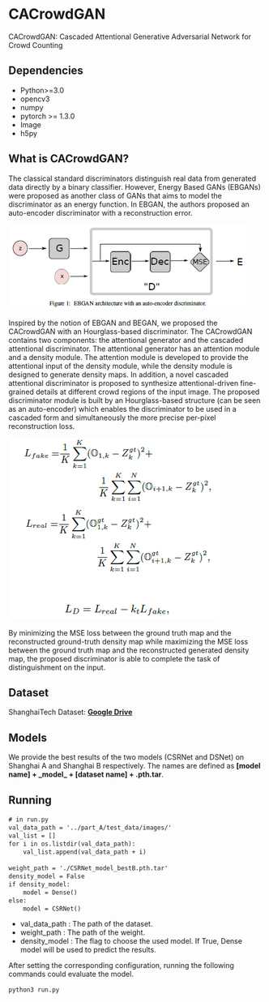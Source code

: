 # CACrowdGAN
CACrowdGAN: Cascaded Attentional Generative Adversarial Network for Crowd Counting


## Dependencies

- Python>=3.0
- opencv3
- numpy
- pytorch >= 1.3.0
- Image
- h5py
## What is CACrowdGAN?
The classical standard discriminators distinguish real data from generated data directly by a binary classifier. However,
Energy Based GANs (EBGANs) were proposed as another class of GANs that aims to model the discriminator as an energy function. In EBGAN, the authors  proposed an auto-encoder discriminator with a reconstruction error.

![image](https://github.com/zhuaichun/CACrowdGAN/blob/main/BEGAN.jpg)

Inspired by the notion of EBGAN and BEGAN, we proposed the CACrowdGAN with an Hourglass-based discriminator.
The CACrowdGAN contains two components: the attentional generator and the cascaded attentional discriminator. The attentional generator has an attention module and a density
module. The attention module is developed to provide the attentional input of the density module, while the density module is designed to generate density maps. In addition,
a novel cascaded attentional discriminator is proposed to synthesize attentional-driven fine-grained details at different crowd regions of the input image. The proposed discriminator module is built by an Hourglass-based structure (can be seen as an auto-encoder) which enables the discriminator to be used in a cascaded form and simultaneously the more precise per-pixel reconstruction loss. 

![image](https://github.com/zhuaichun/CACrowdGAN/blob/main/Loss.png)

By minimizing the MSE loss between the ground truth map
and the reconstructed ground-truth density map while maximizing the MSE loss between the
ground truth map and the reconstructed generated density map, the proposed discriminator is able to
complete the task of distinguishment on the input.

## Dataset
ShanghaiTech Dataset: [**Google Drive**](https://drive.google.com/open?id=16dhJn7k4FWVwByRsQAEpl9lwjuV03jVI)


##  Models
We provide the best results of the two models (CSRNet and DSNet) on Shanghai A and Shanghai B respectively. The names are defined as **[model name] + \_model\_ + [dataset name] + .pth.tar**.


## Running
```
# in run.py
val_data_path = '../part_A/test_data/images/'
val_list = []
for i in os.listdir(val_data_path):
    val_list.append(val_data_path + i)

weight_path = './CSRNet_model_bestB.pth.tar'
density_model = False
if density_model:
    model = Dense()
else:
    model = CSRNet()
```
- val_data_path : The path of the dataset.
- weight_path   : The path of the weight.
- density_model : The flag to choose the used model. If True, Dense model will be used to predict the results.

After setting the corresponding configuration, running the following commands could evaluate the model.
```
python3 run.py
```



